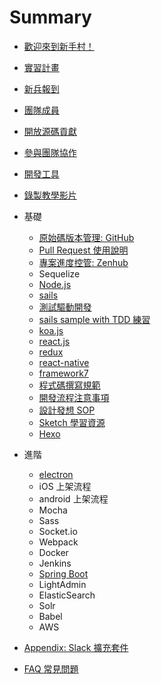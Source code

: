 # Summary

- [歡迎來到新手村！](README.md)
- [實習計畫](intern.md)
- [新兵報到](onboard.md)
- [團隊成員](member.md)
- [開放源碼貢獻](contribution.md)
- [參與團隊協作](cowork.md)
- [開發工具](devtool.md)
- [錄製教學影片](tutor.md)

- 基礎

  - [原始碼版本管理: GitHub](github.md)
  - [Pull Request 使用說明](pull_request.md)
  - [專案進度控管: Zenhub](zenhub.md)
  - Sequelize
  - [Node.js](nodejs.md)
  - [sails](sails.md)
  - [測試驅動開發](tdd.md)
  - [sails sample with TDD 練習](sails_tdd.md)
  - [koa.js](koa.md)
  - [react.js](reactjs.md)
  - [redux](redux.md)
  - [react-native](react-native.md)
  - [framework7](framework7.md)
  - [程式碼撰寫規範](code_convention.md)
  - [開發流程注意事項](development_notice.md)
  - [設計發想 SOP](design.md)
  - [Sketch 學習資源](sketch.md)
  - [Hexo](hexo.md)

- 進階

  - [electron](electron.md)
  - iOS 上架流程
  - android 上架流程
  - Mocha
  - Sass
  - Socket.io
  - Webpack
  - Docker
  - Jenkins
  - [Spring Boot](spring_boot.md)
  - LightAdmin
  - ElasticSearch
  - Solr
  - Babel
  - AWS

- [Appendix: Slack 擴充套件](source/slack-integration.md)
- [FAQ 常見問題](faq.md)
